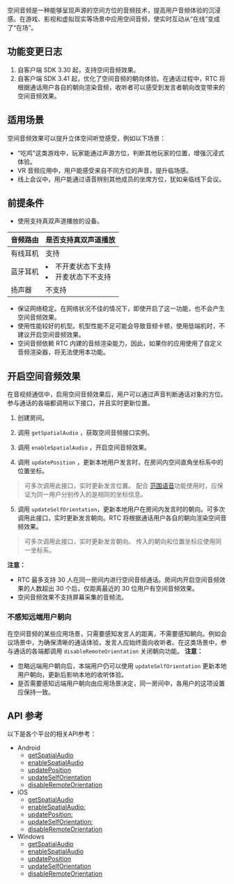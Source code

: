 空间音频是一种能够呈现声源的空间方位的音频技术，提高用户音频体验的沉浸感。在游戏、影视和虚拟现实等场景中应用空间音频，使实时互动从“在线”变成了“在场”。

## 功能变更日志

1. 自客户端 SDK 3.30 起，支持空间音频效果。
2. 自客户端 SDK 3.41 起，优化了空间音频的朝向体验。在通话过程中，RTC 将根据通话用户各自的朝向渲染音频，收听者可以感受到发言者朝向改变带来的空间音频效果。

## 适用场景

空间音频效果可以提升立体空间听觉感受，例如以下场景：

- “吃鸡”这类游戏中，玩家能通过声源方位，判断其他玩家的位置，增强沉浸式体验。
- VR 音频应用中，用户能感受来自不同方位的声音，提升临场感。
- 线上会议中，用户能通过语音辨别其他成员的坐席方位，犹如亲临线下会议。

## 前提条件

* 使用支持真双声道播放的设备。

| 音频路由 | 是否支持真双声道播放 |
| --- | --- |
| 有线耳机 | 支持 |
| 蓝牙耳机 | <li>不开麦状态下支持</li><li>开麦状态下不支持</li> |
| 扬声器 | 不支持 |


* 保证网络稳定。在网络状况不佳的情况下，即使开启了这一功能，也不会产生空间音频效果。
* 使用性能较好的机型。机型性能不足可能会导致音频卡顿，使用低端机时，不建议开启空间音频效果。
* 空间音频依赖 RTC 内建的音频渲染能力，因此，如果你的应用使用了自定义音频渲染器，将无法使用本功能。

## 开启空间音频效果

在音视频通信中，启用空间音频效果后，用户可以通过声音判断通话对象的方位。参与通话的各端都调用以下接口，并且实时更新位置。
1. 创建房间。
	
2. 调用 `getSpatialAudio` ，获取空间音频接口实例。
	
3. 调用 `enableSpatialAudio` ，开启空间音频效果。
	
4. 调用 `updatePosition` ，更新本地用户发言时，在房间内空间直角坐标系中的位置坐标。
	

> 可多次调用此接口，实时更新发言位置。
> 配合 [范围语音](https://www.volcengine.com/docs/6348/114727)功能使用时，应保证为同一用户分别传入的是相同的坐标信息。

5. 调用 `updateSelfOrientation`，更新本地用户在房间内发言时的朝向。可多次调用此接口，实时更新发言朝向。RTC 将根据通话用户各自的朝向渲染空间音频效果。
	

> 可多次调用此接口，实时更新发言朝向。
> 传入的朝向和位置坐标应使用同一坐标系。

**注意：**
* RTC 最多支持 30 人在同一房间内进行空间音频通话。房间内开启空间音频效果的人数超出 30 个后，仅距离最近的 30 位用户有空间音频效果。
* 空间音频效果不支持屏幕采集的音频流。
### 不感知远端用户朝向
在空间音频的某些应用场景，只需要感知发言人的距离，不需要感知朝向。例如会议场景中，为确保清晰的通话体验，发言人应始终面向收听者。在这类场景中，参与通话的各端都调用 `disableRemoteOrientation` 关闭朝向功能。
**注意：**
* 忽略远端用户朝向后，本端用户仍可以使用 `updateSelfOrientation` 更新本地用户朝向，更新后影响本地的收听体验。
* 是否需要感知远端用户朝向由应用场景决定，同一房间中，各用户的这项设置应保持一致。


## API 参考

以下是各个平台的相关API参考：
* Android
    * [getSpatialAudio](70080.md#RTCRoom-getspatialaudio) 
    * [enableSpatialAudio](70080.md#ISpatialAudio-enablespatialaudio)
    * [updatePosition](70080.md#ISpatialAudio-updateposition)
    * [updateSelfOrientation](70080.md#ISpatialAudio-updateselforientation)
    * [disableRemoteOrientation](70080.md#ISpatialAudio-disableremoteorientation)
* iOS
    * [getSpatialAudio](70086.md#ByteRTCRoom-getspatialaudio)
    * [enableSpatialAudio:](70086.md#ByteRTCSpatialAudio-enablespatialaudio)
    * [updatePosition:](70086.md#ByteRTCSpatialAudio-updateposition)
    * [updateSelfOrientation:](70086.md#ByteRTCSpatialAudio-updateselforientation)
    * [disableRemoteOrientation](70086.md#ByteRTCSpatialAudio-disableremoteorientation)
* Windows
    * [getSpatialAudio](70095.md#IRTCRoom-getspatialaudio)
    * [enableSpatialAudio](70095.md#ISpatialAudio-enablespatialaudio)
    * [updatePosition](70095.md#ISpatialAudio-updateposition)
    * [updateSelfOrientation](70095.md#ISpatialAudio-updateselforientation)
    * [disableRemoteOrientation](70095.md#disableremoteorientation)